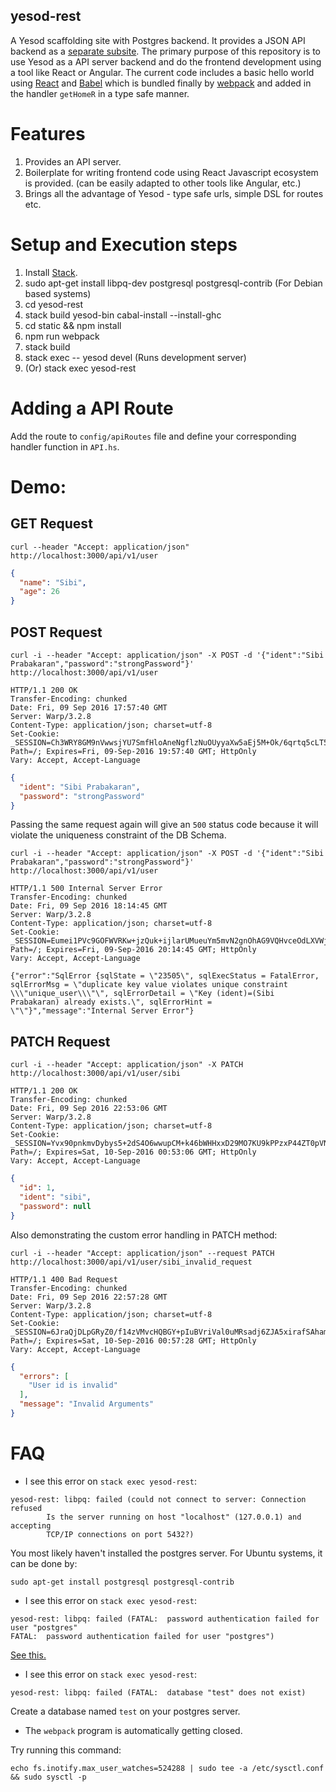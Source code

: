 yesod-rest
-----------

A Yesod scaffolding site with Postgres backend. It provides a JSON API
backend as a
[separate subsite](http://www.yesodweb.com/book/creating-a-subsite). The
primary purpose of this repository is to use Yesod as a API server
backend and do the frontend development using a tool like React or
Angular.  The current code includes a basic hello world using
[React](https://facebook.github.io/react/) and
[Babel](https://babeljs.io/) which is bundled finally by
[webpack](https://webpack.github.io/) and added in the handler
`getHomeR` in a type safe manner.

# Features

1. Provides an API server.
2. Boilerplate for writing frontend code using React Javascript
   ecosystem is provided. (can be easily adapted to other tools like
   Angular, etc.)
3. Brings all the advantage of Yesod - type safe urls, simple DSL for
   routes etc.

# Setup and Execution steps

1. Install [Stack](https://docs.haskellstack.org/en/stable/install_and_upgrade/).
2. sudo apt-get install libpq-dev postgresql postgresql-contrib  (For Debian based systems)
3. cd yesod-rest
4. stack build yesod-bin cabal-install --install-ghc
5. cd static && npm install
6. npm run webpack
7. stack build
8. stack exec -- yesod devel (Runs development server)
9. (Or) stack exec yesod-rest

# Adding a API Route

Add the route to `config/apiRoutes` file and define your corresponding
handler function in `API.hs`.

# Demo:

## GET Request

``` text
curl --header "Accept: application/json" http://localhost:3000/api/v1/user
```

``` json
{
  "name": "Sibi",
  "age": 26
}
```

## POST Request

``` text
curl -i --header "Accept: application/json" -X POST -d '{"ident":"Sibi Prabakaran","password":"strongPassword"}' http://localhost:3000/api/v1/user
```

``` http
HTTP/1.1 200 OK
Transfer-Encoding: chunked
Date: Fri, 09 Sep 2016 17:57:40 GMT
Server: Warp/3.2.8
Content-Type: application/json; charset=utf-8
Set-Cookie: _SESSION=Ch3WRY8GM9nVwwsjYU7SmfHloAneNgflzNuOUyyaXw5aEj5M+Ok/6qrtq5cLT5HR0htufC2ZdE7K0LvWFPoAEt7+lNdgYYnz+WwTnkXIGxCyEQj2LXhvaxdqf5OUGGuRPrvqlWbKBwE=; Path=/; Expires=Fri, 09-Sep-2016 19:57:40 GMT; HttpOnly
Vary: Accept, Accept-Language
```

``` json
{
  "ident": "Sibi Prabakaran",
  "password": "strongPassword"
}
```

Passing the same request again will give an `500` status code because
it will violate the uniqueness constraint of the DB Schema.

```
curl -i --header "Accept: application/json" -X POST -d '{"ident":"Sibi Prabakaran","password":"strongPassword"}' http://localhost:3000/api/v1/user
```

``` http
HTTP/1.1 500 Internal Server Error
Transfer-Encoding: chunked
Date: Fri, 09 Sep 2016 18:14:45 GMT
Server: Warp/3.2.8
Content-Type: application/json; charset=utf-8
Set-Cookie: _SESSION=Eumei1PVc9GOFWVRKw+jzQuk+ijlarUMueuYm5mvN2gnOhAG9VQHvceOdLXVWjFAjDZcJ4rj0cZrPFbcqQIb0R55bhGDtuSJhQlOQoIKPeclfMh6I4kol0Pkv8xcInJQ0s0zH9XTCR8=; Path=/; Expires=Fri, 09-Sep-2016 20:14:45 GMT; HttpOnly
Vary: Accept, Accept-Language
```

``` text
{"error":"SqlError {sqlState = \"23505\", sqlExecStatus = FatalError,
sqlErrorMsg = \"duplicate key value violates unique constraint
\\\"unique_user\\\"\", sqlErrorDetail = \"Key (ident)=(Sibi
Prabakaran) already exists.\", sqlErrorHint =
\"\"}","message":"Internal Server Error"}
```

## PATCH Request

``` shell
curl -i --header "Accept: application/json" -X PATCH http://localhost:3000/api/v1/user/sibi
```

``` http
HTTP/1.1 200 OK
Transfer-Encoding: chunked
Date: Fri, 09 Sep 2016 22:53:06 GMT
Server: Warp/3.2.8
Content-Type: application/json; charset=utf-8
Set-Cookie: _SESSION=Yvx90pnkmvDybys5+2dS4O6wwupCM+k46bWHHxxD29MO7KU9kPPzxP44ZT0pVN4YBwT8LjsLja8eVsg055HXWnnN6ot4/BFwkJcarIQ20COroeoJ+mxzNQ1AL+324n1a/gnCZWCCupI=; Path=/; Expires=Sat, 10-Sep-2016 00:53:06 GMT; HttpOnly
Vary: Accept, Accept-Language
```

``` json
{
  "id": 1,
  "ident": "sibi",
  "password": null
}
```

Also demonstrating the custom error handling in PATCH method:

``` shell
curl -i --header "Accept: application/json" --request PATCH http://localhost:3000/api/v1/user/sibi_invalid_request
```

``` http
HTTP/1.1 400 Bad Request
Transfer-Encoding: chunked
Date: Fri, 09 Sep 2016 22:57:28 GMT
Server: Warp/3.2.8
Content-Type: application/json; charset=utf-8
Set-Cookie: _SESSION=6JraQjDLpGRyZ0/f14zVMvcHQBGY+pIuBVriVal0uMRsadj6ZJA5xirafSAham1q9w2Us0h7AsUfE/Me/aIkZkx3C4jnHXxMR9Wc+zTXCQWPAiSTH3PtZF3dvDkedfSB+aSc+nvJGCU=; Path=/; Expires=Sat, 10-Sep-2016 00:57:28 GMT; HttpOnly
Vary: Accept, Accept-Language
```

``` json
{
  "errors": [
    "User id is invalid"
  ],
  "message": "Invalid Arguments"
}
```


# FAQ

* I see this error on `stack exec yesod-rest`:

``` text
yesod-rest: libpq: failed (could not connect to server: Connection refused
        Is the server running on host "localhost" (127.0.0.1) and accepting
        TCP/IP connections on port 5432?)
```

You most likely haven't installed the postgres server. For Ubuntu systems, it can be done by:

`sudo apt-get install postgresql postgresql-contrib`

* I see this error on `stack exec yesod-rest`:

``` text
yesod-rest: libpq: failed (FATAL:  password authentication failed for user "postgres"
FATAL:  password authentication failed for user "postgres")
```

[See this.](http://stackoverflow.com/a/7696398/1651941)

* I see this error on `stack exec yesod-rest`:

``` text
yesod-rest: libpq: failed (FATAL:  database "test" does not exist)
```

Create a database named `test` on your postgres server.

* The `webpack` program is automatically getting closed.

Try running this command:

``` shell
echo fs.inotify.max_user_watches=524288 | sudo tee -a /etc/sysctl.conf && sudo sysctl -p
```
